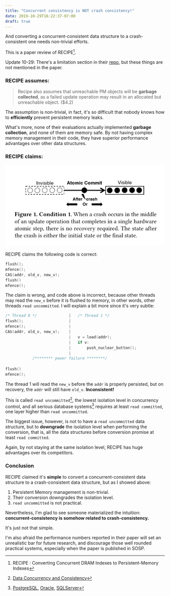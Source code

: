 ```yaml
---
title: "Concurrent consistency is NOT crash consistency!"
date: 2019-10-29T16:22:37-07:00
draft: true 
---
```

And converting a concurrent-consistent data structure to a crash-consistent one needs non-trivial efforts.  

This is a paper review of RECIPE[^1].

Update 10-29: 
There's a limitation section in their [repo](https://github.com/utsaslab/RECIPE#limitations), but these things are not mentioned in the paper.

### RECIPE assumes:

> Recipe also assumes that unreachable PM objects will be **garbage collected**, as a failed update operation may result in an allocated but unreachable object. ($4.2)

The assumption is non-trivial, in fact,
it's so difficult that nobody knows how to **efficiently** prevent persistent memory leaks.

What's more, none of their evaluations actually implemented **garbage collection**, and none of them are memory safe.
By not having complex memory management in their code, they have superior performance advantages over other data structures. 



### RECIPE claims:

![](/img/recipe_cond_1.png)

RECIPE claims the following code is correct:

```c++
flush();
mfence();
CAS(addr, old_v, new_v);
flush()
mfence();
```
The claim is wrong, and code above is incorrect, 
because other threads may read the `new_v` before it is flushed to memory,
in other words, other threads `read uncommitted`. 
I will explain a bit more since it's very subtle:
```c++
/* Thread 0 */              |   /* Thread 1 */
flush();                    |
mfence();                   |
CAS(addr, old_v, new_v);    |
                            |   v = load(addr);
                            |   if v:
                            |       push_nuclear_button();
                            |
            /******** power failure ********/ 

flush()
mfence();
```

The thread 1 will read the `new_v` before the `addr` is properly persisted, 
but on recovery, the `addr` will still have `old_v`. 
**Inconsistent!**

This is called `read uncommitted`[^2], the lowest isolation level in concurrency control, 
and all serious database systems[^3] requires at least `read committed`, one layer higher than `read uncommitted`.

The biggest issue, however, is not to have a `read uncommitted` data structure, 
but to **downgrade** the isolation level when performing the conversion,
that is, all the data structures before conversion promise at least `read committed`. 

Again, by not staying at the same isolation level, RECIPE has huge advantages over its competitors.

### Conclusion

RECIPE claimed it's **simple** to convert a concurrent-consistent data structure to a crash-consistent data structure, but as I showed above:

1. Persistent Memory management is non-trivial.
3. Their conversion downgrades the isolation level.
2. `read uncommitted` is not practical. 

Nevertheless, I'm glad to see someone materialized the intuition: 
**concurrent-consistency is somehow related to crash-consistency.**

It's just not that simple. 

I'm also afraid the performance numbers reported in their paper will set an unrealistic bar for future research, 
and discourage those well rounded practical systems, especially when the paper is published in SOSP.


[^1]: RECIPE : Converting Concurrent DRAM Indexes to Persistent-Memory Indexes
[^2]: [Data Concurrency and Consistency](https://docs.oracle.com/cd/B28359_01/server.111/b28318/consist.htm#CNCPT020)
[^3]: [PostgreSQL](https://www.postgresql.org/docs/9.1/transaction-iso.html), [Oracle](https://docs.oracle.com/cd/B28359_01/server.111/b28318/consist.htm#CNCPT221), [SQLServer](https://docs.microsoft.com/en-us/sql/t-sql/statements/set-transaction-isolation-level-transact-sql?view=sql-server-ver15)
